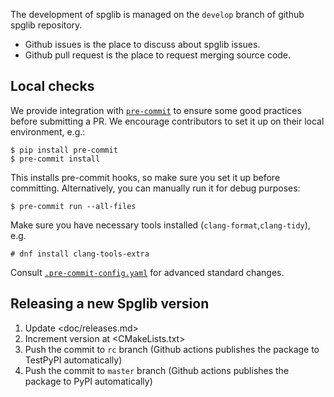 The development of spglib is managed on the `develop` branch of github spglib
repository.

- Github issues is the place to discuss about spglib issues.
- Github pull request is the place to request merging source code.

## Local checks

We provide integration with [`pre-commit`](https://pre-commit.com/) to ensure
some good practices before submitting a PR. We encourage contributors to set
it up on their local environment, e.g.:
```console
$ pip install pre-commit
$ pre-commit install
```

This installs pre-commit hooks, so make sure you set it up before committing.
Alternatively, you can manually run it for debug purposes:
```console
$ pre-commit run --all-files
```

Make sure you have necessary tools installed (`clang-format`,`clang-tidy`), e.g.
```console
# dnf install clang-tools-extra
```

Consult [`.pre-commit-config.yaml`](.pre-commit-config.yaml) for advanced
standard changes.

## Releasing a new Spglib version

1. Update <doc/releases.md>
2. Increment version at <CMakeLists.txt>
3. Push the commit to `rc` branch (Github actions publishes the package to TestPyPI automatically)
4. Push the commit to `master` branch (Github actions publishes the package to PyPI automatically)
